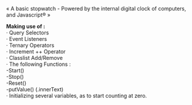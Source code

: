 « A basic stopwatch - Powered by the internal digital clock of computers, and Javascript® »

<b>Making use of :</b></br>
· Query Selectors</br>
· Event Listeners</br>
· Ternary Operators</br>
· Increment ++ Operator</br>
· Classlist Add/Remove</br>
· The following Functions :</br>
  -Start()</br>
  -Stop()</br>
  -Reset()</br>
  -putValue() (.innerText)</br>
· Initializing several variables, as to start counting at zero.</br>


